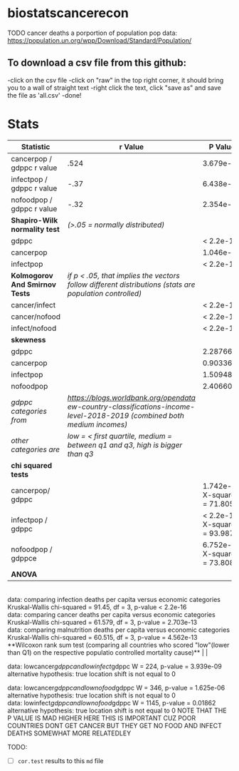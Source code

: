 
# biostatscancerecon
TODO cancer deaths a porportion of population
pop data:
https://population.un.org/wpp/Download/Standard/Population/
## **To download a csv file from this github:** ##
-click on the csv file
-click on "raw" in the top right corner, it should bring you to a wall of straight text
-right click the text, click "save as" and save the file as 'all.csv'
-done!
# **Stats**
Statistic | r Value | P Value
----------|-------|--------
cancerpop / gdppc r value | .524 | 3.679e-13
infectpop / gdppc r value | -.37 | 6.438e-07
nofoodpop / gdppc r value | -.32 | 2.354e-05
**Shapiro-Wilk normality test** | *(>.05 = normally distributed)*
gdppc | | < 2.2e-16
cancerpop | | 1.046e-11
infectpop | | < 2.2e-16
**Kolmogorov And Smirnov Tests** | *if p < .05, that implies the vectors follow different distributions (stats are population controlled)*
cancer/infect | |< 2.2e-16
cancer/nofood | |< 2.2e-16
infect/nofood | |< 2.2e-16
**skewness** | |
gdppc | | 2.287668
cancerpop | | 0.9033609
infectpop | | 1.509486
nofoodpop | | 2.406604
*gdppc categories from* | *https://blogs.worldbank.org/opendata<br/>ew-country-classifications-income-level-2018-2019 (combined both medium incomes)*
*other categories are* | *low =  < first quartile, medium = between q1 and q3, high is bigger than q3*
**chi squared tests** | |
cancerpop/ gdppc   | | 1.742e-13 X-squared = 71.805
infectpop / gdppc  | | < 2.2e-16 X-squared = 93.987
nofoodpop / gdppce | |   6.752e-14 X-squared = 73.808
**ANOVA** | |
<br />
data:  comparing infection deaths per capita versus economic categories
Kruskal-Wallis chi-squared = 91.45, df = 3, p-value < 2.2e-16
<br />
data:  comparing cancer deaths per capita versus economic categories
Kruskal-Wallis chi-squared = 61.579, df = 3, p-value = 2.703e-13
<br />
data: comparing malnutrition deaths per capita versus economic categories
Kruskal-Wallis chi-squared = 60.515, df = 3, p-value = 4.562e-13
**Wilcoxon rank sum test (comparing all countries who scored "low"(lower than Q1) on the respective populatio controlled mortality cause)** | |

data:  lowcancer$gdppc and lowinfect$gdppc
W = 224, p-value = 3.939e-09
alternative hypothesis: true location shift is not equal to 0
<br />

data:  lowcancer$gdppc and lownofood$gdppc
W = 346, p-value = 1.625e-06
alternative hypothesis: true location shift is not equal to 0
<br />
data:  lowinfect$gdppc and lownofood$gdppc
W = 1145, p-value = 0.01862
alternative hypothesis: true location shift is not equal to 0
NOTE THAT THE P VALUE IS MAD HIGHER HERE THIS IS IMPORTANT CUZ POOR COUNTRIES DONT GET CANCER BUT THEY GET NO FOOD AND INFECT DEATHS SOMEWHAT MORE RELATEDLEY


TODO:
- [ ] `cor.test` results to this `md` file
